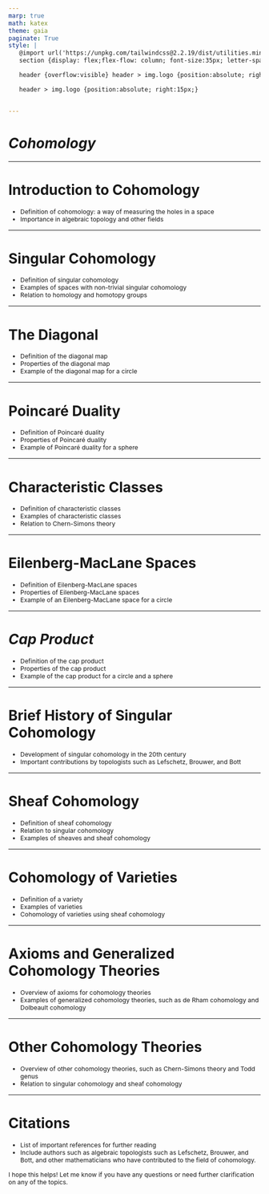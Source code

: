 ```yaml
---
marp: true
math: katex
theme: gaia
paginate: True
style: |
   @import url('https://unpkg.com/tailwindcss@2.2.19/dist/utilities.min.css');
   section {display: flex;flex-flow: column; font-size:35px; letter-spacing:1.4px;}

   header {overflow:visible} header > img.logo {position:absolute; right:15px;}

   header > img.logo {position:absolute; right:15px;}


---
```

<!-- backgroundColor: #868280 -->
<!-- _class: lead -->

 # _Cohomology_

---
<style scoped>p,li {font-size:0.92em}</style>

 # Introduction to Cohomology

- Definition of cohomology: a way of measuring the holes in a space
- Importance in algebraic topology and other fields

---
<style scoped>p,li {font-size:0.88em}</style>

 # Singular Cohomology

- Definition of singular cohomology
- Examples of spaces with non-trivial singular cohomology
- Relation to homology and homotopy groups

---
<style scoped>p,li {font-size:0.88em}</style>

 # The Diagonal

- Definition of the diagonal map
- Properties of the diagonal map
- Example of the diagonal map for a circle

---
<style scoped>p,li {font-size:0.88em}</style>

 # Poincaré Duality
- Definition of Poincaré duality
- Properties of Poincaré duality
- Example of Poincaré duality for a sphere


---
<style scoped>p,li {font-size:0.88em}</style>

 # Characteristic Classes
- Definition of characteristic classes
- Examples of characteristic classes
- Relation to Chern-Simons theory


---
<style scoped>p,li {font-size:0.88em}</style>

 # Eilenberg-MacLane Spaces
- Definition of Eilenberg-MacLane spaces
- Properties of Eilenberg-MacLane spaces
- Example of an Eilenberg-MacLane space for a circle


---
<style scoped>p,li {font-size:0.88em}</style>

 # _Cap Product_
- Definition of the cap product
- Properties of the cap product
- Example of the cap product for a circle and a sphere


---
<style scoped>p,li {font-size:0.92em}</style>

 # Brief History of Singular Cohomology
- Development of singular cohomology in the 20th century
- Important contributions by topologists such as Lefschetz, Brouwer, and Bott


---
<style scoped>p,li {font-size:0.88em}</style>

 # Sheaf Cohomology

- Definition of sheaf cohomology
- Relation to singular cohomology
- Examples of sheaves and sheaf cohomology

---
<style scoped>p,li {font-size:0.88em}</style>

 # Cohomology of Varieties
- Definition of a variety
- Examples of varieties
- Cohomology of varieties using sheaf cohomology


---
<style scoped>p,li {font-size:0.92em}</style>

 # Axioms and Generalized Cohomology Theories
- Overview of axioms for cohomology theories
- Examples of generalized cohomology theories, such as de Rham cohomology and Dolbeault cohomology


---
<style scoped>p,li {font-size:0.92em}</style>

 # Other Cohomology Theories
- Overview of other cohomology theories, such as Chern-Simons theory and Todd genus
- Relation to singular cohomology and sheaf cohomology


---
<style scoped>p,li {font-size:0.88em}</style>

 # Citations
- List of important references for further reading
- Include authors such as algebraic topologists such as Lefschetz, Brouwer, and Bott, and other mathematicians who have contributed to the field of cohomology.

I hope this helps! Let me know if you have any questions or need further clarification on any of the topics.

